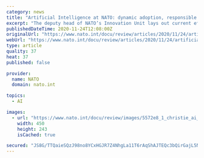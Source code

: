 ```yaml
---
category: news
title: "Artificial Intelligence at NATO: dynamic adoption, responsible use"
excerpt: "The deputy head of NATO’s Innovation Unit lays out current efforts to develop Artificial Intelligence policy at NATO."
publishedDateTime: 2020-11-24T12:08:00Z
originalUrl: "https://www.nato.int/docu/review/articles/2020/11/24/artificial-intelligence-at-nato-dynamic-adoption-responsible-use/"
webUrl: "https://www.nato.int/docu/review/articles/2020/11/24/artificial-intelligence-at-nato-dynamic-adoption-responsible-use/"
type: article
quality: 37
heat: 37
published: false

provider:
  name: NATO
  domain: nato.int

topics:
  - AI

images:
  - url: "https://www.nato.int/docu/review/images/5572e8_1_christie_ai_hso-com_tn450.jpg"
    width: 450
    height: 243
    isCached: true

secured: "JS8G/TTQaieSQzJ98no8YCxHGJR7Z4NhgLa11T6rAqShAJTEQc3bQirGajL5NONtNeOJwAhQCH1DRwgsFAZWTGn9zl8gwDiesUPsRWMJnyNQoUz1btWsw+puw8tsx9xW+KFhI1Fl1g0rjLEiGotumUvt+E4jk/Uw7aKX+IuAQK/7oXAQqOQkLzr51B2Z5gk56lndSbyqOi+hMNuGSJdd5YFnKUT7T7CT/O6wKolDw/RrvUGW6gMsnLyqNSjvegvta0SGmjUIJPRO9s44gEfZcbpSgFiXOdzDaodIgh020tsKP52R3waEe0WktMNrLlpTTqAgqon/jIo4lweS+sGwlWGmS2brGV9UPN4c0IOrqls=;rAG0fYPVK66lyB1rUCazbg=="
---
```


